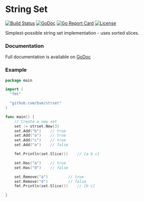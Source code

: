 # String Set

[![Build Status](https://travis-ci.org/bsm/strset.png?branch=master)](https://travis-ci.org/bsm/strset)
[![GoDoc](https://godoc.org/github.com/bsm/strset?status.png)](http://godoc.org/github.com/bsm/strset)
[![Go Report Card](https://goreportcard.com/badge/github.com/bsm/strset)](https://goreportcard.com/report/github.com/bsm/strset)
[![License](https://img.shields.io/badge/License-MIT-blue.svg)](https://opensource.org/licenses/MIT)

Simplest-possible string set implementation - uses sorted slices.

### Documentation

Full documentation is available on [GoDoc](http://godoc.org/github.com/bsm/strset)

### Example

```go
package main

import (
  "fmt"

  "github.com/bsm/strset"
)

func main() {
	// Create a new set
	set := strset.New(3)
	set.Add("b")	// true
	set.Add("a")	// true
	set.Add("c")	// true
	set.Add("a")	// false

	fmt.Println(set.Slice())	// [a b c]

	set.Has("a")	// true
	set.Has("d")	// false

	set.Remove("a")			// true
	set.Remove("d")			// false
	fmt.Println(set.Slice())	// [b c]

}
```
